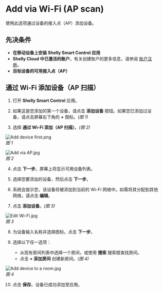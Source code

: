 # Add via Wi-Fi (AP scan)

使用此选项通过设备的接入点（AP）添加设备。

## 先决条件

- **在移动设备上安装 Shelly Smart Control 应用**  
- **Shelly Cloud 中已激活的账户**。有关创建账户的更多信息，请参阅 [账户注册](../knowledge-base/account-registration)。  
- **目标设备的可用接入点（AP）**

## 通过 Wi-Fi 添加设备（AP 扫描）

1. 打开 **Shelly Smart Control** 应用。

2. 如果这是您添加的第一个设备，请点击 **添加设备** 按钮。如果您已添加过设备，请点击屏幕右下角的 **+** 图标。_(图 1)_

3. 选择 **通过 Wi-Fi 添加（AP 扫描）**。_(图 2)_

![Add device first.png](https://kb.shelly.cloud/__attachments/1612742869/Add%20device%20first.png?inst-v=06e25fb6-1df6-4585-801d-931808676f21)  
*图 1*

![Add via AP.jpg](https://kb.shelly.cloud/__attachments/1612742869/Add%20via%20AP.jpg?inst-v=06e25fb6-1df6-4585-801d-931808676f21)  
*图 2*

4. 点击 **下一步**。屏幕上将显示可用设备列表。

5. 选择您要添加的设备，然后点击 **下一步**。

6. 系统会提示您，该设备将被添加到当前的 Wi-Fi 网络中。如需将其分配到其他网络，请点击 **编辑**。

7. 点击 **添加设备**。_(图 3)_

![Edit Wi-Fi.jpg](https://kb.shelly.cloud/__attachments/1612742869/Edit%20Wi-Fi.jpg?inst-v=06e25fb6-1df6-4585-801d-931808676f21)  
*图 3*

8. 为设备输入名称并选择图标。点击 **下一步**。

9. 选择以下任一选项：  
   - 从现有房间列表中选择一个房间，或使用 **搜索** 搜索框查找房间。  
   - 点击 **+ 添加房间** 创建新房间。_(图 4)_

![Add device to a room.jpg](https://kb.shelly.cloud/__attachments/1612742869/Add%20device%20to%20a%20room.jpg?inst-v=06e25fb6-1df6-4585-801d-931808676f21)  
*图 4*

10. 点击 **保存**。设备已成功添加至应用。